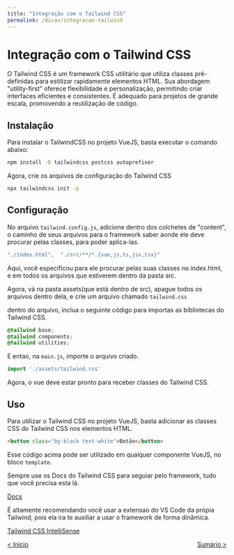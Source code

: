 ```yaml
---
title: "Integração com o Tailwind CSS"
permalink: /dicas/integracao-tailwind
---
```


# Integração com o Tailwind CSS

O Tailwind CSS é um framework CSS utilitário que utiliza classes pré-definidas para estilizar rapidamente elementos HTML. Sua abordagem "utility-first" oferece flexibilidade e personalização, permitindo criar interfaces eficientes e consistentes. É adequado para projetos de grande escala, promovendo a reutilização de código.

## Instalação

Para instalar o TailwindCSS no projeto VueJS, basta executar o comando abaixo:

```bash
npm install -D tailwindcss postcss autoprefixer
```

Agora, crie os arquivos de configuração do Tailwind CSS

```bash
npx tailwindcss init -p
```

## Configuração

No arquivo `tailwind.config.js`, adicione dentro dos colchetes de "content", o caminho de seus arquivos para o framework saber aonde ele deve procurar pelas classes, para poder aplica-las.

```js
"./index.html",  "./src/**/*.{vue,js,ts,jsx,tsx}"
```

Aqui, você especificou para ele procurar pelas suas classes no index.html, e em todos os arquivos que estiverem dentro da pasta src.

Agora, vá na pasta assets(que está dentro de src), apague todos os arquivos dentro dela, e crie um arquivo chamado `tailwind.css`

dentro do arquivo, inclua o seguinte código para importas as bibliotecas do Tailwind CSS.

```css
@tailwind base;
@tailwind components;
@tailwind utilities;
```

E entao, na `main.js`, importe o arquivo criado.

```js
import './assets/tailwind.css'
```

Agora, o vue deve estar pronto para receber classes do Tailwind CSS.


## Uso

Para utilizar o  Tailwind CSS no projeto VueJS, basta adicionar as classes CSS do Tailwind CSS nos elementos HTML.

```html
<button class="bg-black text-white">Botão</button>
```

Esse código acima pode ser utilizado em qualquer componente VueJS, no bloco `template`.

Sempre use os Docs do Tailwind CSS para seguiar pelo framework, tudo que você precisa esta lá.

[Docs](https://tailwindcss.com/docs/utility-first)

É altamente recomendando você usar a extensao do VS Code da própia Tailwind, pois ela ira te auxiliar a usar o framework de forma dinâmica.

[Tailwind CSS IntelliSense](https://marketplace.visualstudio.com/items?itemName=bradlc.vscode-tailwindcss)

<span style="display: flex; justify-content: space-between;"><span>[&lt; Início](. "Anterior")</span> <span>[Sumário &gt;](../ "Próximo")</span></span>